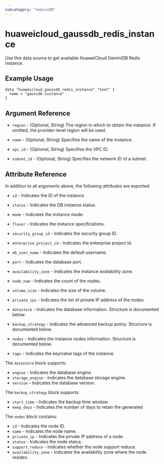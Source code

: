 ```yaml
---
subcategory: "GeminiDB"
---
```


# huaweicloud_gaussdb_redis_instance

Use this data source to get available HuaweiCloud GeminiDB Redis instance.

## Example Usage

```hcl
data "huaweicloud_gaussdb_redis_instance" "test" {
  name = "gaussdb-instance"
}
```

## Argument Reference

* `region` - (Optional, String) The region in which to obtain the instance. If omitted, the provider-level region will
  be used.

* `name` - (Optional, String) Specifies the name of the instance.

* `vpc_id` - (Optional, String) Specifies the VPC ID.

* `subnet_id` - (Optional, String) Specifies the network ID of a subnet.

## Attribute Reference

In addition to all arguments above, the following attributes are exported:

* `id` - Indicates the ID of the instance.

* `status` - Indicates the DB instance status.

* `mode` - Indicates the instance mode.

* `flavor` - Indicates the instance specifications.

* `security_group_id` - Indicates the security group ID.

* `enterprise_project_id` - Indicates the enterprise project id.

* `db_user_name` - Indicates the default username.

* `port` - Indicates the database port.

* `availability_zone` - Indicates the instance availability zone.

* `node_num` - Indicates the count of the nodes.

* `volume_size` - Indicates the size of the volume.

* `private_ips` - Indicates the list of private IP address of the nodes.

* `datastore` - Indicates the database information. Structure is documented below.

* `backup_strategy` - Indicates the advanced backup policy. Structure is documented below.

* `nodes` - Indicates the instance nodes information. Structure is documented below.

* `tags` - Indicates the key/value tags of the instance.

The `datastore` block supports:

* `engine` - Indicates the database engine.
* `storage_engine` - Indicates the database storage engine.
* `version` - Indicates the database version.

The `backup_strategy` block supports:

* `start_time` - Indicates the backup time window.
* `keep_days` - Indicates the number of days to retain the generated

The `nodes` block contains:

* `id` - Indicates the node ID.
* `name` - Indicates the node name.
* `private_ip` - Indicates the private IP address of a node.
* `status` - Indicates the node status.
* `support_reduce` - Indicates whether the node support reduce.
* `availability_zone` - Indicates the availability zone where the node resides.
